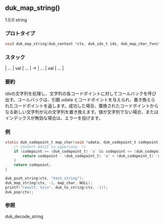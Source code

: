 ## duk_map_string() 

1.0.0 string

### プロトタイプ

```c
void duk_map_string(duk_context *ctx, duk_idx_t idx, duk_map_char_function callback, void *udata);
```

### スタック

| ... | val | ... | -> | ... | val | ... |

### 要約

idxの文字列を処理し、文字列の各コードポイントに対してコールバックを呼び出す。コールバックは、引数 udata とコードポイントを与えられ、置き換えられたコードポイントを返します。成功した場合、置換されたコードポイントからなる新しい文字列が元の文字列を置き換えます。値が文字列でない場合、またはインデックスが無効な場合は、エラーを投げます。


### 例

```c
static duk_codepoint_t map_char(void *udata, duk_codepoint_t codepoint) {
    /* Convert ASCII to uppercase. */
    if (codepoint >= (duk_codepoint_t) 'a' && codepoint <= (duk_codepoint_t) 'z') {
        return codepoint - (duk_codepoint_t) 'a' + (duk_codepoint_t) 'A';
    }
    return codepoint;
}

duk_push_string(ctx, "test_string");
duk_map_string(ctx, -1, map_char, NULL);
printf("result: %s\n", duk_to_string(ctx, -1));
duk_pop(ctx);
```

### 参照

duk_decode_string